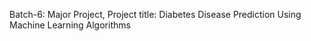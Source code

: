 Batch-6: Major Project,
Project title: Diabetes Disease Prediction Using Machine Learning Algorithms
